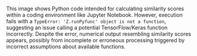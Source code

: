 This image shows Python code intended for calculating similarity scores within a coding environment like Jupyter Notebook. However, execution fails with a `TypeError: 'Z.runPyfunc' object is not a function`, suggesting an issue calling a potential TensorFlow/Keras function incorrectly. Despite the error, numerical output resembling similarity scores appears, possibly from incomplete or erroneous processing triggered by incorrect assumptions about available functions.